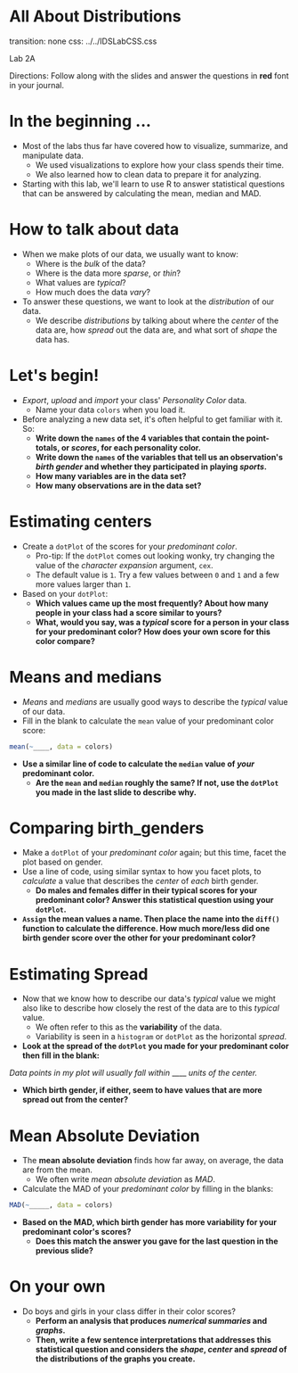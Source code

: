 All About Distributions
========================================================
transition: none
css: ../../IDSLabCSS.css

Lab 2A

Directions: Follow along with the slides and answer the questions in **red** font in your journal.


In the beginning ...
====================

- Most of the labs thus far have covered how to visualize, summarize, and manipulate data.
    - We used visualizations to explore how your class spends their time.
    - We also learned how to clean data to prepare it for analyzing.
- Starting with this lab, we'll learn to use R to answer statistical questions that can be answered by calculating the mean, median and MAD.


How to talk about data
=====================

- When we make plots of our data, we usually want to know:
  - Where is the _bulk_ of the data?
  - Where is the data more _sparse_, or _thin_?
  - What values are _typical_?
  - How much does the data _vary_?
- To answer these questions, we want to look at the _distribution_ of our data.
    - We describe _distributions_ by talking about where the _center_ of the data are, how _spread_ out the data are, and what sort of _shape_ the data has.


Let's begin!
============

- _Export_, _upload_ and _import_ your class' _Personality Color_ data.
    - Name your data `colors` when you load it.
- Before analyzing a new data set, it's often helpful to get familiar with it. So:
    - **Write down the `names` of the 4 variables that contain the point-totals, or _scores_, for each personality color.**
    - **Write down the `names` of the variables that tell us an observation's _birth gender_ and whether they participated in playing _sports_.**
    - **How many variables are in the data set?**
    - **How many observations are in the data set?**


Estimating centers
====

- Create a `dotPlot` of the scores for your _predominant color_.
    - Pro-tip: If the `dotPlot` comes out looking wonky, try changing the value of the _character expansion_ argument, `cex`. 
    - The default value is `1`. Try a few values between `0` and `1` and a few more values larger than `1`.
- Based on your `dotPlot`: 
    - **Which values came up the most frequently? About how many people in your class had a score similar to yours?**
    - **What, would you say, was a _typical_ score for a person in your class for your predominant color? How does your own score for this color compare?**

Means and medians
=================

- _Means_ and _medians_ are usually good ways to describe the _typical_ value of our data.
- Fill in the blank to calculate the `mean` value of your predominant color score: 


```r
mean(~____, data = colors)
```

- **Use a similar line of code to calculate the `median` value of _your_ predominant color.**
    - **Are the `mean` and `median` roughly the same? If not, use the `dotPlot` you made in the last slide to describe why.**

Comparing birth_genders
=========================

- Make a `dotPlot` of your _predominant color_ again; but this time, facet the plot based on gender.
- Use a line of code, using similar syntax to how you facet plots, to _calculate_ a value that describes the _center_ of _each_ birth gender.
    - **Do males and females differ in their typical scores for your predominant color? Answer this statistical question using your `dotPlot`.**
- **`Assign` the mean values a name. Then place the name into the `diff()` function to calculate the difference. How much more/less did one birth gender score over the other for your predominant color?**

Estimating Spread
=============================

- Now that we know how to describe our data's _typical_ value we might also like to describe how closely the rest of the data are to this _typical_ value. 
    - We often refer to this as the **variability** of the data. 
    - Variability is seen in a `histogram` or `dotPlot` as the horizontal *spread*.
- **Look at the spread of the `dotPlot` you made for your predominant color then fill in the blank:**

_Data points in my plot will usually fall within_ ____ _units of the center._

- **Which birth gender, if either, seem to have values that are more spread out from the center?**

    
Mean Absolute Deviation
=======================

- The **mean absolute deviation** finds how far away, on average, the data are from the mean.
    - We often write _mean absolute deviation_ as _MAD_.
- Calculate the MAD of your _predominant color_ by filling in the blanks:


```r
MAD(~_____, data = colors)
```

- **Based on the MAD, which birth gender has more variability for your predominant color's scores?**
    - **Does this match the answer you gave for the last question in the previous slide?** 


On your own
===========

- Do boys and girls in your class differ in their color scores? 
    - **Perform an analysis that produces _numerical summaries_ and _graphs_.**
    - **Then, write a few sentence interpretations that addresses this statistical question and considers the _shape_, _center_ and _spread_ of the distributions of the graphs you create.**
